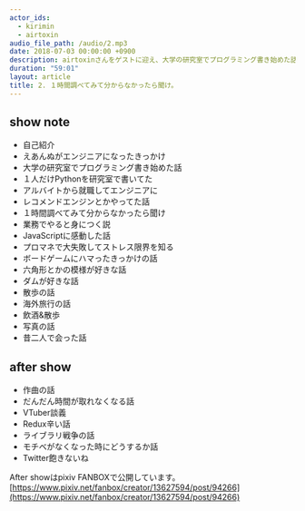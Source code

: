 ```yaml
---
actor_ids:
  - kirimin
  - airtoxin
audio_file_path: /audio/2.mp3
date: 2018-07-03 00:00:00 +0900
description: airtoxinさんをゲストに迎え、大学の研究室でプログラミング書き始めた話、学び方、ボードゲームにハマったきっかけ、散歩などについて話しました。
duration: "59:01"
layout: article
title: 2. １時間調べてみて分からなかったら聞け。
---
```


## show note
- 自己紹介
- えあんぬがエンジニアになったきっかけ
- 大学の研究室でプログラミング書き始めた話
- １人だけPythonを研究室で書いてた
- アルバイトから就職してエンジニアに
- レコメンドエンジンとかやってた話
- １時間調べてみて分からなかったら聞け
- 業務でやると身につく説
- JavaScriptに感動した話
- プロマネで大失敗してストレス限界を知る
- ボードゲームにハマったきっかけの話
- 六角形とかの模様が好きな話
- ダムが好きな話
- 散歩の話
- 海外旅行の話
- 飲酒&散歩
- 写真の話
- 昔二人で会った話

## after show
- 作曲の話
- だんだん時間が取れなくなる話
- VTuber談義
- Redux辛い話
- ライブラリ戦争の話
- モチベがなくなった時にどうするか話
- Twitter飽きないね

After showはpixiv FANBOXで公開しています。  
[https://www.pixiv.net/fanbox/creator/13627594/post/94266](https://www.pixiv.net/fanbox/creator/13627594/post/94266)